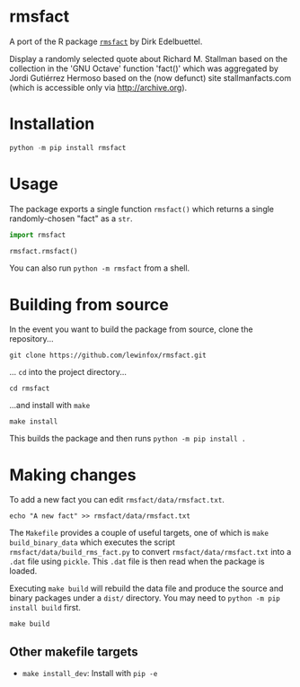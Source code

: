 # rmsfact

A port of the R package [`rmsfact`](https://cran.r-project.org/package=rmsfact) by Dirk Edelbuettel.

Display a randomly selected quote about Richard M. Stallman based on the collection in the 'GNU
Octave' function 'fact()' which was aggregated by Jordi Gutiérrez Hermoso based on the (now defunct)
site stallmanfacts.com (which is accessible only via <http://archive.org>).


# Installation

``` python
python -m pip install rmsfact
```


# Usage

The package exports a single function `rmsfact()` which returns a single randomly-chosen "fact" as
a `str`.

```python
import rmsfact

rmsfact.rmsfact()
```

You can also run `python -m rmsfact` from a shell.


# Building from source

In the event you want to build the package from source, clone the repository...

```
git clone https://github.com/lewinfox/rmsfact.git
```

... `cd` into the project directory...

```
cd rmsfact
```

...and install with `make`

```
make install
```

This builds the package and then runs `python -m pip install .`


# Making changes

To add a new fact you can edit `rmsfact/data/rmsfact.txt`.

```
echo "A new fact" >> rmsfact/data/rmsfact.txt
```

The `Makefile` provides a couple of useful targets, one of which is `make build_binary_data` which
executes the script `rmsfact/data/build_rms_fact.py` to convert `rmsfact/data/rmsfact.txt` into a
`.dat` file using `pickle`. This `.dat` file is then read when the package is loaded.

Executing `make build` will rebuild the data file and produce the source and binary packages under
a `dist/` directory. You may need to `python -m pip install build` first.

```
make build
```

## Other makefile targets

* `make install_dev`: Install with `pip -e`
